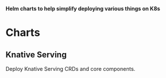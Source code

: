 **Helm charts to help simplify deploying various things on K8s**

# Charts

## Knative Serving

Deploy Knative Serving CRDs and core components.